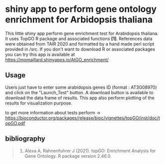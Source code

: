 # shiny app to perform gene ontology enrichment for Arbidopsis thaliana

This little shiny app perform gene enrichment test for Arabidopsis thaliana. It uses TopGO R package and associated functions **[1]**. 
References data were obtained from TAIR 2020 and formatted by a hand made perl script provided in /src. 
If you don't want to download R or associated packages you can try this app is available at https://momaillard.shinyapps.io/AtGO_enrichment/

## Usage
Users just have to enter some arabidopsis genes ID (format : AT3G08970) and click on the "Launch_Test" button. 
A download button is available to download the data frame of results.
This app also perform plotting of the results for visualization purpose.

to get more information about tests perform ->  https://bioconductor.org/packages/release/bioc/vignettes/topGO/inst/doc/topGO.pdf

## bibliography

> 1. Alexa A, Rahnenfuhrer J (2021). topGO: Enrichment Analysis for Gene Ontology. R package version 2.46.0.

